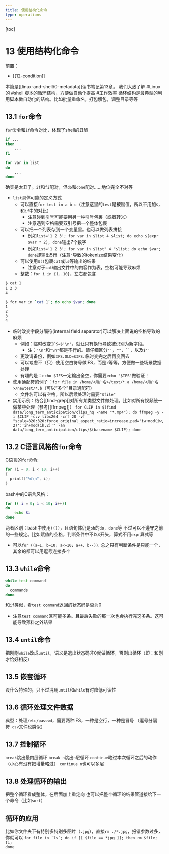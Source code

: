 ```yaml
---
title: 使用结构化命令
type: operations
---
```


[toc]
# 13 使用结构化命令
前置：
- [[12-condition]]

本篇是[[linux-and-shell/0-metadata]]读书笔记第13章。
我们大致了解 #Linux 的 #shell 脚本的循环结构，方便做自动化提高 #工作效率
循环结构是最典型的利用脚本做自动化的结构。比如批量重命名，打包解包，调整目录等等
## 13.1 `for`命令
`for`命令和`if`命令对比，体现了shell的丑陋
```sh
if ...
then
    ...
fi
```
```sh
for var in list
do
    ...
done
```
确实是太丑了。`if`和`fi`配对，但`do`和`done`配对……地位完全不对等
- `list`具体可能的定义方式
  - 可以直接`for test in a b c`（注意这里的`test`是被赋值，所以不用加`$`，和`if`中的对比）
    - 注意碰到引号可能要用另一种引号包裹（或者转义）
    - 注意遇到空格需要双引号把一个整体包裹
  - 可以把一个列表存到一个变量里。也可以做列表拼接
    - 例如`list='1 2 3'; for var in $list 4 $list; do echo $(expr $var * 2); done`输出7个数字
    - 例如`list='1 2 3'; for var in $list" 4 "$list; do echo $var; done`却输出5行（注意`"`导致的tokenize结果变化）
  - 可以使用`$()`包裹`cat`或`ls`等输出的结果
    - 注意对于`cat`输出文件中的内容作为表，空格可能导致麻烦
  - 整数：`for i in {1..10}`，左右都包含
```sh
$ cat 1
1 2 3
4

$ for var in `cat 1`; do echo $var; done
1
2
3
4
```
- 临时改变字段分隔符(internal field separator)可以解决上面说的空格导致的麻烦
  - 例如：临时改变`IFS=$'\n'`，就让只有换行导致被识别为新字段。
    - 注：`'\n'`和`"\n"`都是不行的。请仔细区分`''`，`""`，<code>&#96;&#96;</code>，以及`$''`
  - 更改请备份，例如`IFS.OLD=$IFS`. 临时变完之后再变回去
  - 可以考虑不（只）使用空白符号做IFS，而是`:`等等，方便做一些场景数据处理
  - 有趣的是：`echo $IFS`一定输出全空，你需要`echo "$IFS"`做验证！
- 使用通配符的例子：`for file in /home/<用户名>/test/*.a /home/<用户名>/newtest/*.b`（可以“多个”目录通配符）
  - 文件名可以有空格，所以后续处理时需要`"$file"`
- 实用示例：结合[[find-grep]]对所有某类型文件做处理。比如对所有视频统一做某些处理（参考[[ffmpeg]]）
`for CLIP in $(find data/long_term_anticipation/clips_hq -name "*.mp4"); do ffmpeg -y -i $CLIP -c:v libx264 -crf 28 -vf "scale=320:320:force_original_aspect_ratio=increase,pad='iw+mod(iw,2)':'ih+mod(ih,2)'" -an data/long_term_anticipation/clips/$(basename $CLIP); done`
## 13.2 C语言风格的`for`命令
C语言的`for`命令:
```C
for (i = 0; i < 10; i++)
{
  printf("%d\n", i);
}
```
bash中的C语言风格：
```sh
for (( i = 0; i < 10; i++))
do
    echo $i
done
```
两者区别：bash中使用`(())`，且语句体仍是`sh`的`do, done`等
不过可以不遵守之前的一些规定。比如赋值的空格，判断条件中不以`$`开头，算式不用`expr`算式等
- 可以`for ((a=1, b=10; a<=10; a++, b--))`. 总之只有判断条件是只能一个，其余的都可以用逗号连接多个
## 13.3 `while`命令
```sh
while test command
do
  commands
done
```
和`if`类似，看`test command`返回的状态码是否为0
- 注意`test command`区可能多条。且最后失败的那一次也会执行完这多条。这可能导致预料之外结果
## 13.4 `until`命令
把刚刚`while`改成`until`，语义是退出状态码非0就做循环，否则出循环（即：和刚才恰好相反）
## 13.5 嵌套循环
没什么特殊的，只不过混用`until`和`while`有时降低可读性
## 13.6 循环处理文件数据
典型：处理`/etc/passwd`，需要两种IFS，一种是空行，一种是冒号
（逗号分隔符`.csv`文件也类似）
## 13.7 控制循环
`break`跳出最内层循环
`break n`跳出`n`层循环
`continue`略过本次循环之后的动作（小心有没有把增量略过）
`continue n`也可以多层
## 13.8 处理循环的输出
把整个循环看成整体，在后面加上重定向
也可以把整个循环的结果管道接给下一个命令（比如`sort`）
## 循环的应用
比如你文件夹下有特别多特别多图片（`.jpg`），直接`rm ./*.jpg`，报错参数过多，你就可以
<code>for file in &#96;ls&#96;; do if &#91;&#91; &#36;file == *jpg &#93;&#93;; then rm &#36;file; fi; done</code>